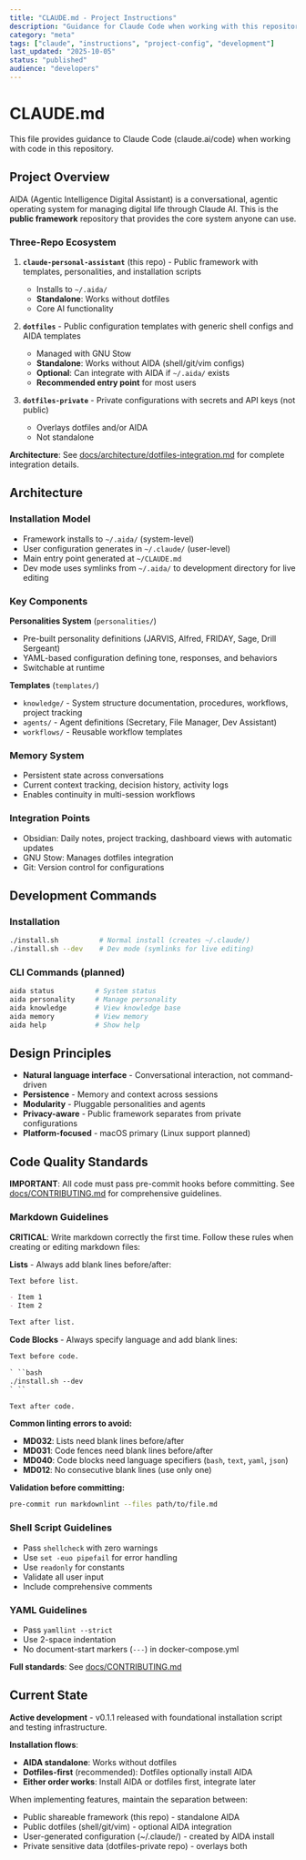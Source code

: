 ```yaml
---
title: "CLAUDE.md - Project Instructions"
description: "Guidance for Claude Code when working with this repository"
category: "meta"
tags: ["claude", "instructions", "project-config", "development"]
last_updated: "2025-10-05"
status: "published"
audience: "developers"
---
```


# CLAUDE.md

This file provides guidance to Claude Code (claude.ai/code) when working with code in this repository.

## Project Overview

AIDA (Agentic Intelligence Digital Assistant) is a conversational, agentic operating system for managing digital life through Claude AI. This is the **public framework** repository that provides the core system anyone can use.

### Three-Repo Ecosystem

1. **`claude-personal-assistant`** (this repo) - Public framework with templates, personalities, and installation scripts
   - Installs to `~/.aida/`
   - **Standalone**: Works without dotfiles
   - Core AI functionality

2. **`dotfiles`** - Public configuration templates with generic shell configs and AIDA templates
   - Managed with GNU Stow
   - **Standalone**: Works without AIDA (shell/git/vim configs)
   - **Optional**: Can integrate with AIDA if `~/.aida/` exists
   - **Recommended entry point** for most users

3. **`dotfiles-private`** - Private configurations with secrets and API keys (not public)
   - Overlays dotfiles and/or AIDA
   - Not standalone

**Architecture**: See [docs/architecture/dotfiles-integration.md](docs/architecture/dotfiles-integration.md) for complete integration details.

## Architecture

### Installation Model

- Framework installs to `~/.aida/` (system-level)
- User configuration generates in `~/.claude/` (user-level)
- Main entry point generated at `~/CLAUDE.md`
- Dev mode uses symlinks from `~/.aida/` to development directory for live editing

### Key Components

**Personalities System** (`personalities/`)

- Pre-built personality definitions (JARVIS, Alfred, FRIDAY, Sage, Drill Sergeant)
- YAML-based configuration defining tone, responses, and behaviors
- Switchable at runtime

**Templates** (`templates/`)

- `knowledge/` - System structure documentation, procedures, workflows, project tracking
- `agents/` - Agent definitions (Secretary, File Manager, Dev Assistant)
- `workflows/` - Reusable workflow templates

### Memory System

- Persistent state across conversations
- Current context tracking, decision history, activity logs
- Enables continuity in multi-session workflows

### Integration Points

- Obsidian: Daily notes, project tracking, dashboard views with automatic updates
- GNU Stow: Manages dotfiles integration
- Git: Version control for configurations

## Development Commands

### Installation

```bash
./install.sh          # Normal install (creates ~/.claude/)
./install.sh --dev    # Dev mode (symlinks for live editing)
```

### CLI Commands (planned)

```bash
aida status          # System status
aida personality     # Manage personality
aida knowledge       # View knowledge base
aida memory          # View memory
aida help            # Show help
```

## Design Principles

- **Natural language interface** - Conversational interaction, not command-driven
- **Persistence** - Memory and context across sessions
- **Modularity** - Pluggable personalities and agents
- **Privacy-aware** - Public framework separates from private configurations
- **Platform-focused** - macOS primary (Linux support planned)

## Code Quality Standards

**IMPORTANT**: All code must pass pre-commit hooks before committing. See [docs/CONTRIBUTING.md](docs/CONTRIBUTING.md) for comprehensive guidelines.

### Markdown Guidelines

**CRITICAL**: Write markdown correctly the first time. Follow these rules when creating or editing markdown files:

**Lists** - Always add blank lines before/after:

```markdown
Text before list.

- Item 1
- Item 2

Text after list.
```

**Code Blocks** - Always specify language and add blank lines:

```markdown
Text before code.

` ``bash
./install.sh --dev
` ``

Text after code.
```

**Common linting errors to avoid:**

- **MD032**: Lists need blank lines before/after
- **MD031**: Code fences need blank lines before/after
- **MD040**: Code blocks need language specifiers (`bash`, `text`, `yaml`, `json`)
- **MD012**: No consecutive blank lines (use only one)

**Validation before committing:**

```bash
pre-commit run markdownlint --files path/to/file.md
```

### Shell Script Guidelines

- Pass `shellcheck` with zero warnings
- Use `set -euo pipefail` for error handling
- Use `readonly` for constants
- Validate all user input
- Include comprehensive comments

### YAML Guidelines

- Pass `yamllint --strict`
- Use 2-space indentation
- No document-start markers (`---`) in docker-compose.yml

**Full standards**: See [docs/CONTRIBUTING.md](docs/CONTRIBUTING.md)

## Current State

**Active development** - v0.1.1 released with foundational installation script and testing infrastructure.

**Installation flows**:

- **AIDA standalone**: Works without dotfiles
- **Dotfiles-first** (recommended): Dotfiles optionally install AIDA
- **Either order works**: Install AIDA or dotfiles first, integrate later

When implementing features, maintain the separation between:

- Public shareable framework (this repo) - standalone AIDA
- Public dotfiles (shell/git/vim) - optional AIDA integration
- User-generated configuration (~/.claude/) - created by AIDA install
- Private sensitive data (dotfiles-private repo) - overlays both
